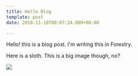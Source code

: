 ```yaml
---
title: Hello Blog
template: post
date: 2018-11-18T00:07:24.000+00:00

---
```

Hello! this is a blog post. I'm writing this in Forestry.

Here is a sloth. This is a big image though, no?

![](/assets/other-sloth.jpg)